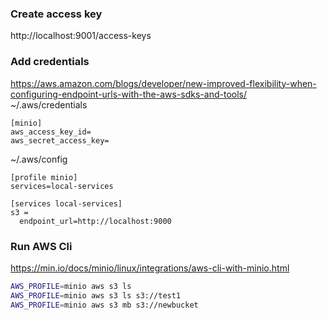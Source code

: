 ### Create access key
http://localhost:9001/access-keys

### Add credentials
https://aws.amazon.com/blogs/developer/new-improved-flexibility-when-configuring-endpoint-urls-with-the-aws-sdks-and-tools/
~/.aws/credentials
```
[minio]
aws_access_key_id=
aws_secret_access_key=
```
~/.aws/config
```
[profile minio]
services=local-services

[services local-services]
s3 =
  endpoint_url=http://localhost:9000
```

### Run AWS Cli
https://min.io/docs/minio/linux/integrations/aws-cli-with-minio.html
```bash
AWS_PROFILE=minio aws s3 ls
AWS_PROFILE=minio aws s3 ls s3://test1
AWS_PROFILE=minio aws s3 mb s3://newbucket
```